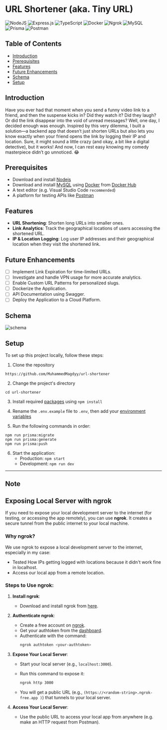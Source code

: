 # URL Shortener (aka. Tiny URL)

![NodeJS](https://img.shields.io/badge/Node.js-6DA55F?logo=node.js&logoColor=white)
![Express.js](https://img.shields.io/badge/Express.js-%23404d59.svg?logo=express&logoColor=%2361DAFB)
![TypeScript](https://img.shields.io/badge/TypeScript-3178C6?logo=typescript&logoColor=fff)
![Docker](https://img.shields.io/badge/Docker-2496ED?logo=docker&logoColor=fff)
![Ngrok](https://img.shields.io/badge/ngrok-black?logo=ngrok&style=flat)
![MySQL](https://img.shields.io/badge/MySQL-4479A1?logo=mysql&logoColor=fff)
![Prisma](https://img.shields.io/badge/Prisma-2D3748?logo=prisma&logoColor=white)
![Postman](https://img.shields.io/badge/Postman-FF6C37?logo=postman&logoColor=white)

## Table of Contents
- [Introduction](#introduction)
- [Prerequisites](#prerequisites)
- [Features](#features)
- [Future Enhancements](#future-enhancements)
- [Schema](#schema)
- [Setup](#setup)

## Introduction
Have you ever had that moment when you send a funny video link to a friend, and then the suspense kicks in? Did they watch it? Did they laugh? Or did the link disappear into the void of unread messages? Well, one day, I decided enough was enough. Inspired by this very dilemma, I built a solution—a backend app that doesn’t just shorten URLs but also lets you know exactly when your friend opens the link by logging their IP and location.
Sure, it might sound a little crazy (and okay, a bit like a digital detective), but it works! And now, I can rest easy knowing my comedy masterpiece didn’t go unnoticed. 😂

## Prerequisites
- Download and install [Nodejs](https://nodejs.org/en)
- Download and install [MySQL](https://www.mysql.com/downloads/) using [Docker](https://www.docker.com/) from [Docker Hub](https://hub.docker.com/_/mysql)
- A text editor (e.g. Visual Studio Code `recommended`)
- A platform for testing APIs like [Postman](https://www.postman.com/downloads/)

## Features
- **URL Shortening**: Shorten long URLs into smaller ones.
- **Link Analytics**: Track the geographical locations of users accessing the shortened URL.
- **IP & Location Logging**: Log user IP addresses and their geographical location when they visit the shortened link.

## Future Enhancements
- [ ] Implement Link Expiration for time-limited URLs.
- [ ] Investigate and handle VPN usage for more accurate analytics.
- [ ] Enable Custom URL Patterns for personalized slugs.
- [ ] Dockerize the Application.
- [ ] API Documentation using Swagger.
- [ ] Deploy the Application to a Cloud Platform.

## Schema
![schema](https://github.com/user-attachments/assets/c698bfa0-0503-4e03-ae43-774070ffecb2)

## Setup  
To set up this project locally, follow these steps:  
1. Clone the repository
  ```
  https://github.com/MuhammedMagdyy/url-shortener 
  ``` 
2. Change the project's directory  
  ```
  cd url-shortener
  ```  
3. Install required [packages](https://github.com/MuhammedMagdyy/url-shortener/blob/main/package.json) using `npm install`   
4. Rename the `.env.example` file to `.env`, then add your [environment variables](https://github.com/MuhammedMagdyy/url-shortener/blob/main/.env.example)

5. Run the following commands in order:
  ```
  npm run prisma:migrate
  npm run prisma:generate
  npm run prisma:push
  ``` 
6. Start the application:  
   - Production: `npm start`  
   - Development: `npm run dev`  
---
Note
---
## Exposing Local Server with ngrok
If you need to expose your local development server to the internet (for testing, or accessing the app remotely), you can use **ngrok**. It creates a secure tunnel from the public internet to your local machine.

### Why ngrok?
We use ngrok to expose a local development server to the internet, especially in my case:
- Tested How IPs getting logged with locations because it didn't work fine in localhost.
- Access our local app from a remote location.

### Steps to Use ngrok:
1. **Install ngrok**:
   - Download and install ngrok from [here](https://ngrok.com/download).

2. **Authenticate ngrok**:
   - Create a free account on [ngrok](https://ngrok.com).
   - Get your authtoken from the [dashboard](https://dashboard.ngrok.com/get-started/your-authtoken).
   - Authenticate with the command:
     ```bash
     ngrok authtoken <your-authtoken>
     ```
3. **Expose Your Local Server**:
   - Start your local server (e.g., `localhost:3000`).
   - Run this command to expose it:
   
     ```bash
     ngrok http 3000
     ```
   - You will get a public URL (e.g., `(https://<random-string>.ngrok-free.app )`) that tunnels to your local server.

4. **Access Your Local Server**:
   - Use the public URL to access your local app from anywhere (e.g. make an HTTP request from Postman).
